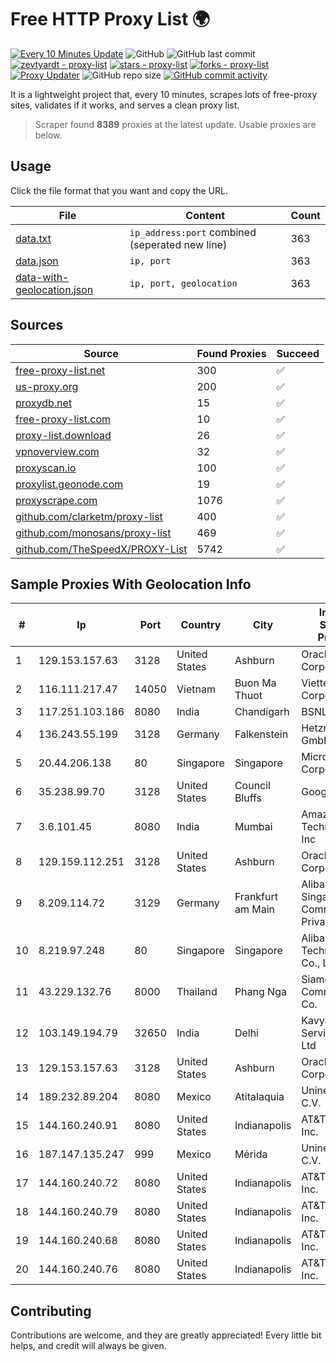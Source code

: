 
# Free HTTP Proxy List 🌍

[![Every 10 Minutes Update](https://github.com/mertguvencli/http-proxy-list/actions/workflows/main.yml/badge.svg?branch=main)](https://github.com/mertguvencli/http-proxy-list/actions/workflows/main.yml)
![GitHub](https://img.shields.io/github/license/mertguvencli/http-proxy-list)
![GitHub last commit](https://img.shields.io/github/last-commit/mertguvencli/http-proxy-list)
[![zevtyardt - proxy-list](https://img.shields.io/static/v1?label=zevtyardt&message=proxy-list&color=blue&logo=github)](https://github.com/zevtyardt/proxy-list "Go to GitHub repo")
[![stars - proxy-list](https://img.shields.io/github/stars/zevtyardt/proxy-list?style=social)](https://github.com/zevtyardt/proxy-list)
[![forks - proxy-list](https://img.shields.io/github/forks/zevtyardt/proxy-list?style=social)](https://github.com/zevtyardt/proxy-list)
[![Proxy Updater](https://github.com/zevtyardt/proxy-list/workflows/Proxy%20Updater/badge.svg)](https://github.com/zevtyardt/proxy-list/actions?query=workflow:"Proxy+Updater")
![GitHub repo size](https://img.shields.io/github/repo-size/zevtyardt/proxy-list)
[![GitHub commit activity](https://img.shields.io/github/commit-activity/m/zevtyardt/proxy-list?logo=commits)](https://github.com/zevtyardt/proxy-list/commits/main)

It is a lightweight project that, every 10 minutes, scrapes lots of free-proxy sites, validates if it works, and serves a clean proxy list.

> Scraper found **8389** proxies at the latest update. Usable proxies are below.

## Usage

Click the file format that you want and copy the URL.

|File|Content|Count|
|----|-------|-----|
|[data.txt](https://raw.githubusercontent.com/mertguvencli/http-proxy-list/main/proxy-list/data.txt)|`ip_address:port` combined (seperated new line)|363|
|[data.json](https://raw.githubusercontent.com/mertguvencli/http-proxy-list/main/proxy-list/data.json)|`ip, port`|363|
|[data-with-geolocation.json](https://raw.githubusercontent.com/mertguvencli/http-proxy-list/main/proxy-list/data-with-geolocation.json)|`ip, port, geolocation`|363|

## Sources

|Source|Found Proxies|Succeed|
|------|-------------|-------|
|[free-proxy-list.net](https://free-proxy-list.net)|300|✅|
|[us-proxy.org](https://www.us-proxy.org)|200|✅|
|[proxydb.net](http://proxydb.net)|15|✅|
|[free-proxy-list.com](https://free-proxy-list.com/?page=&port=&type%5B%5D=http&type%5B%5D=https&up_time=0&search=Search)|10|✅|
|[proxy-list.download](https://www.proxy-list.download/HTTP)|26|✅|
|[vpnoverview.com](https://vpnoverview.com/privacy/anonymous-browsing/free-proxy-servers)|32|✅|
|[proxyscan.io](https://www.proxyscan.io)|100|✅|
|[proxylist.geonode.com](https://proxylist.geonode.com/api/proxy-list?limit=300&page=1&sort_by=lastChecked&sort_type=desc&protocols=http,https)|19|✅|
|[proxyscrape.com](https://api.proxyscrape.com/v2/?request=displayproxies&protocol=http&timeout=10000&country=all&ssl=all&anonymity=all)|1076|✅|
|[github.com/clarketm/proxy-list](https://raw.githubusercontent.com/clarketm/proxy-list/master/proxy-list-raw.txt)|400|✅|
|[github.com/monosans/proxy-list](https://raw.githubusercontent.com/monosans/proxy-list/main/proxies/http.txt)|469|✅|
|[github.com/TheSpeedX/PROXY-List](https://raw.githubusercontent.com/TheSpeedX/PROXY-List/master/http.txt)|5742|✅|


## Sample Proxies With Geolocation Info

|#|Ip|Port|Country|City|Internet Service Provider|
|-|--|----|-------|----|-------------------------|
|1|129.153.157.63|3128|United States|Ashburn|Oracle Corporation|
|2|116.111.217.47|14050|Vietnam|Buon Ma Thuot|Viettel Corporation|
|3|117.251.103.186|8080|India|Chandigarh|BSNL Internet|
|4|136.243.55.199|3128|Germany|Falkenstein|Hetzner Online GmbH|
|5|20.44.206.138|80|Singapore|Singapore|Microsoft Corporation|
|6|35.238.99.70|3128|United States|Council Bluffs|Google LLC|
|7|3.6.101.45|8080|India|Mumbai|Amazon Technologies Inc|
|8|129.159.112.251|3128|United States|Ashburn|Oracle Corporation|
|9|8.209.114.72|3129|Germany|Frankfurt am Main|Alibaba.com Singapore E-Commerce Private Limited|
|10|8.219.97.248|80|Singapore|Singapore|Alibaba (US) Technology Co., Ltd.|
|11|43.229.132.76|8000|Thailand|Phang Nga|Siamdata Communication Co.|
|12|103.149.194.79|32650|India|Delhi|Kavya Internet Services Pvt Ltd|
|13|129.153.157.63|3128|United States|Ashburn|Oracle Corporation|
|14|189.232.89.204|8080|Mexico|Atitalaquia|Uninet S.A. de C.V.|
|15|144.160.240.91|8080|United States|Indianapolis|AT&T Services, Inc.|
|16|187.147.135.247|999|Mexico|Mérida|Uninet S.A. de C.V.|
|17|144.160.240.72|8080|United States|Indianapolis|AT&T Services, Inc.|
|18|144.160.240.79|8080|United States|Indianapolis|AT&T Services, Inc.|
|19|144.160.240.68|8080|United States|Indianapolis|AT&T Services, Inc.|
|20|144.160.240.76|8080|United States|Indianapolis|AT&T Services, Inc.|



## Contributing

Contributions are welcome, and they are greatly appreciated! Every
little bit helps, and credit will always be given.

